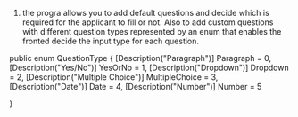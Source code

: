 1. the progra allows you to add default questions and decide which is required for the applicant to fill or not. Also to add custom questions with different question types represented by an enum that enables the fronted 
decide the input type for each question.

 public enum QuestionType
 {
     [Description("Paragraph")]
     Paragraph = 0,
     [Description("Yes/No")]
     YesOrNo = 1,
     [Description("Dropdown")]
     Dropdown = 2,
     [Description("Multiple Choice")]
     MultipleChoice = 3,
     [Description("Date")]
     Date = 4,
     [Description("Number")]
     Number = 5
     
 }
